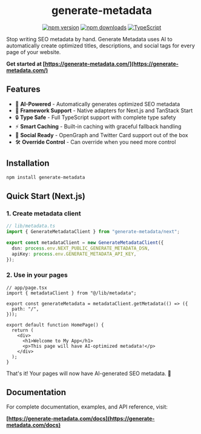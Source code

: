 <div align="center">

# generate-metadata

[![npm version](https://badge.fury.io/js/generate-metadata.svg)](https://badge.fury.io/js/generate-metadata)
[![npm downloads](https://img.shields.io/npm/dm/generate-metadata)](https://www.npmjs.com/package/generate-metadata)
[![TypeScript](https://img.shields.io/badge/%3C%2F%3E-TypeScript-%230074c1.svg)](https://www.typescriptlang.org/)

</div>

Stop writing SEO metadata by hand. Generate Metadata uses AI to automatically create optimized titles, descriptions, and social tags for every page of your website.

**Get started at [https://generate-metadata.com/](https://generate-metadata.com/)**

## Features

- 🤖 **AI-Powered** - Automatically generates optimized SEO metadata
- 🎯 **Framework Support** - Native adapters for Next.js and TanStack Start
- 🔒 **Type Safe** - Full TypeScript support with complete type safety
- ⚡ **Smart Caching** - Built-in caching with graceful fallback handling
- 🎨 **Social Ready** - OpenGraph and Twitter Card support out of the box
- 🛠️ **Override Control** - Can override when you need more control

## Installation

```bash
npm install generate-metadata
```

## Quick Start (Next.js)

### 1. Create metadata client

```ts
// lib/metadata.ts
import { GenerateMetadataClient } from "generate-metadata/next";

export const metadataClient = new GenerateMetadataClient({
  dsn: process.env.NEXT_PUBLIC_GENERATE_METADATA_DSN,
  apiKey: process.env.GENERATE_METADATA_API_KEY,
});
```

### 2. Use in your pages

```tsx
// app/page.tsx
import { metadataClient } from "@/lib/metadata";

export const generateMetadata = metadataClient.getMetadata(() => ({
  path: "/",
}));

export default function HomePage() {
  return (
    <div>
      <h1>Welcome to My App</h1>
      <p>This page will have AI-optimized metadata!</p>
    </div>
  );
}
```

That's it! Your pages will now have AI-generated SEO metadata. 🎉

## Documentation

For complete documentation, examples, and API reference, visit:

**[https://generate-metadata.com/docs](https://generate-metadata.com/docs)**

